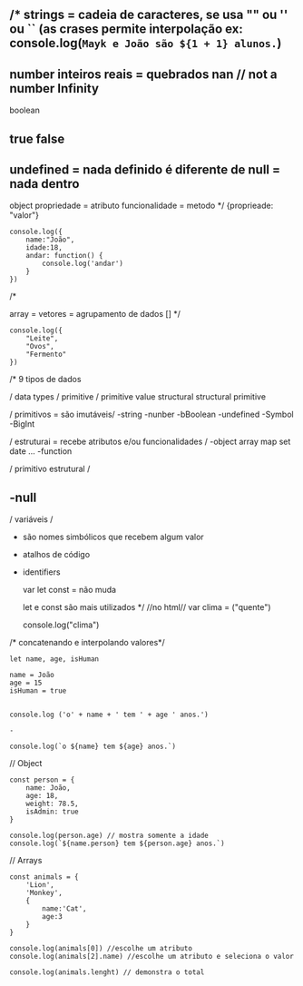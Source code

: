 /*
strings = cadeia de caracteres, se usa "" ou '' ou `` (as crases permite interpolação
ex: console.log(`Mayk e João são ${1 + 1} alunos.`)
-

number
inteiros
reais = quebrados
nan // not a number
Infinity
-
    
boolean
    
true
false   
-
    
undefined = nada definido é diferente de null = nada dentro
-

object
    propriedade = atributo
    funcionalidade = metodo
*/
    {proprieade: "valor"}

    console.log({
        name:"João",
        idade:18,
        andar: function() {
            console.log('andar')
        }
    })
/*

array = vetores = agrupamento de dados []
*/

    console.log({
        "Leite",
        "Ovos",
        "Fermento"
    })

/* 
9 tipos de dados

/ data types /
    primitive / primitive value
    structural
    structural primitive

/ primitivos = são imutáveis/
-string
-nunber
-bBoolean
-undefined
-Symbol
-BigInt

/ estruturai = recebe atributos e/ou funcionalidades /
-object
    array
    map
    set
    date
    ...
-function

/ primitivo estrutural /

-null
-



/ variáveis /

- são nomes simbólicos que recebem algum valor
- atalhos de código
- identifiers

    var
    let
    const = não muda

    let e const são mais utilizados
*/
    //no html//
    var clima = ("quente")

    console.log("clima")

/* concatenando e interpolando valores*/

    let name, age, isHuman

    name = João
    age = 15
    isHuman = true
    

    console.log ('o' + name + ' tem ' + age ' anos.')

    -

    console.log(`o ${name} tem ${age} anos.`)

// Object

    const person = {
        name: João,
        age: 18,
        weight: 78.5,
        isAdmin: true
    }

    console.log(person.age) // mostra somente a idade
    console.log(`${name.person} tem ${person.age} anos.`)


// Arrays

    const animals = {
        'Lion',
        'Monkey',
        {
            name:'Cat',
            age:3
        }
    }

    console.log(animals[0]) //escolhe um atributo
    console.log(animals[2].name) //escolhe um atributo e seleciona o valor

    console.log(animals.lenght) // demonstra o total
